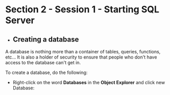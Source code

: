 # Section 2 - Session 1 - Starting SQL Server

- ## Creating a database

A database is nothing more than a container of tables, queries, functions, etc... It is also a holder of security to ensure that people who don't have access to the database can't get in.

To create a database, do the following:

  - Right-click on the word **Databases** in the **Object Explorer** and click new Database:

[](./assets/creatingADatabase.png)
